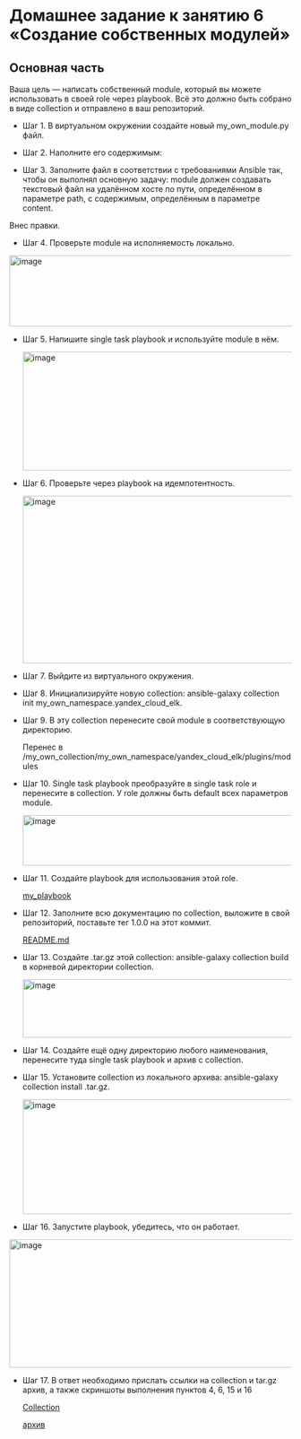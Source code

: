 # Домашнее задание к занятию 6 «Создание собственных модулей»

## Основная часть

Ваша цель — написать собственный module, который вы можете использовать в своей role через playbook. Всё это должно быть собрано в виде collection и отправлено в ваш репозиторий.

- Шаг 1. В виртуальном окружении создайте новый my_own_module.py файл.

- Шаг 2. Наполните его содержимым:

- Шаг 3. Заполните файл в соответствии с требованиями Ansible так, чтобы он выполнял основную задачу: module должен создавать текстовый файл на удалённом хосте по пути, определённом в параметре path, с содержимым, определённым в параметре content.

Внес правки.

- Шаг 4. Проверьте module на исполняемость локально.

<img width="908" height="127" alt="image" src="https://github.com/user-attachments/assets/849dde3d-38c8-4eee-98a4-c8d2183fc66d" />

- Шаг 5. Напишите single task playbook и используйте module в нём.
  
  <img width="570" height="212" alt="image" src="https://github.com/user-attachments/assets/e6fb2f9b-ba7a-455f-b32f-c50e0a1b52ba" />

- Шаг 6. Проверьте через playbook на идемпотентность.
  
  <img width="1102" height="299" alt="image" src="https://github.com/user-attachments/assets/9da548cf-ce60-4efc-8e31-843229e0bbb5" />

- Шаг 7. Выйдите из виртуального окружения.

- Шаг 8. Инициализируйте новую collection: ansible-galaxy collection init my_own_namespace.yandex_cloud_elk.

- Шаг 9. В эту collection перенесите свой module в соответствующую директорию.

  Перенес в /my_own_collection/my_own_namespace/yandex_cloud_elk/plugins/modules

- Шаг 10. Single task playbook преобразуйте в single task role и перенесите в collection. У role должны быть default всех параметров module.

  <img width="1110" height="90" alt="image" src="https://github.com/user-attachments/assets/344093f7-286a-4145-b27d-86f21dcde24b" />

- Шаг 11. Создайте playbook для использования этой role.

  [my_playbook](https://github.com/vladmgb/my_own_collection/blob/main/my_own_namespace/yandex_cloud_elk/my_playbook.yml)

- Шаг 12. Заполните всю документацию по collection, выложите в свой репозиторий, поставьте тег 1.0.0 на этот коммит.

  [README.md](https://github.com/vladmgb/my_own_collection/blob/main/my_own_namespace/yandex_cloud_elk/README.md)

- Шаг 13. Создайте .tar.gz этой collection: ansible-galaxy collection build в корневой директории collection.

  <img width="1019" height="104" alt="image" src="https://github.com/user-attachments/assets/c528a4d3-2cbe-4e90-ac06-78dcf0d79059" />

- Шаг 14. Создайте ещё одну директорию любого наименования, перенесите туда single task playbook и архив c collection.

- Шаг 15. Установите collection из локального архива: ansible-galaxy collection install <archivename>.tar.gz.

  <img width="1016" height="205" alt="image" src="https://github.com/user-attachments/assets/a307fce0-a27a-48d8-b867-a138f8e5ed44" />

- Шаг 16. Запустите playbook, убедитесь, что он работает.

<img width="1108" height="229" alt="image" src="https://github.com/user-attachments/assets/71816e63-6e54-4eed-85c3-30a977ce3fec" />


- Шаг 17. В ответ необходимо прислать ссылки на collection и tar.gz архив, а также скриншоты выполнения пунктов 4, 6, 15 и 16

  [Collection](https://github.com/vladmgb/my_own_collection/tree/main/my_own_namespace/yandex_cloud_elk)
  
  [архив](https://github.com/vladmgb/my_own_collection/blob/main/my_own_namespace/yandex_cloud_elk/my_own_namespace-yandex_cloud_elk-1.0.0.tar.gz)
